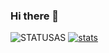 ### Hi there 👋

![STATUSAS](https://github-readme-stats.vercel.app/api/top-langs/?username=mh752&show_icons=true&theme=synthwave)
[![stats](https://github-readme-stats.vercel.app/api/wakatime?username=9f85ce8c-f0c3-45c9-959a-264c800228fa)](https://github.com/anuraghazra/github-readme-stats/theme=synthwave)


